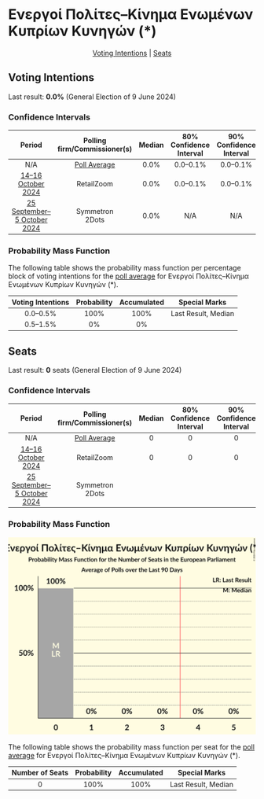 # Ενεργοί Πολίτες–Κίνημα Ενωμένων Κυπρίων Κυνηγών (*)

<p align="center"><a href="#voting-intentions">Voting Intentions</a> | <a href="#seats">Seats</a></p>

## Voting Intentions

Last result: **0.0%** (General Election of 9 June 2024)

### Confidence Intervals

| Period     | Polling firm/Commissioner(s) | Median | 80% Confidence Interval | 90% Confidence Interval | 95% Confidence Interval | 99% Confidence Interval |
|:----------:|:----------------:|:-----------:|:-----------------------:|:-----------------------:|:-----------------------:|:-----------------------:|
| N/A | [Poll Average](average.html) | 0.0% | 0.0–0.1% | 0.0–0.1% | 0.0–0.1% | 0.0–0.2% |
| [14–16 October 2024](2024-10-16-RetailZoom.html) | RetailZoom | 0.0% | 0.0–0.1% | 0.0–0.1% | 0.0–0.2% | 0.0–0.2% |
| [25 September–5 October 2024](2024-10-05-Symmetron.html) | Symmetron <br> 2Dots | 0.0% | N/A | N/A | N/A | N/A |

### Probability Mass Function

The following table shows the probability mass function per percentage block of voting intentions for the [poll average](average.html) for Ενεργοί Πολίτες–Κίνημα Ενωμένων Κυπρίων Κυνηγών (*).

| Voting Intentions | Probability | Accumulated | Special Marks |
|:-----------------:|:-----------:|:-----------:|:-------------:|
| 0.0–0.5% | 100% | 100% | Last Result, Median |
| 0.5–1.5% | 0% | 0% |  |


## Seats

Last result: **0** seats (General Election of 9 June 2024)

### Confidence Intervals

| Period     | Polling firm/Commissioner(s) | Median | 80% Confidence Interval | 90% Confidence Interval | 95% Confidence Interval | 99% Confidence Interval |
|:----------:|:----------------:|:------:|:-----------------------:|:-----------------------:|:-----------------------:|:-----------------------:|
| N/A | [Poll Average](average.html) | 0 | 0 | 0 | 0 | 0 |
| [14–16 October 2024](2024-10-16-RetailZoom.html) | RetailZoom | 0 | 0 | 0 | 0 | 0 |
| [25 September–5 October 2024](2024-10-05-Symmetron.html) | Symmetron <br> 2Dots |  |  |  |  |  |

### Probability Mass Function

![Graph with seats probability mass function not yet produced](average-seats-pmf-ενεργοίπολίτες–κίνημαενωμένωνκυπρίωνκυνηγών.png "Seats Probability Mass Function")

The following table shows the probability mass function per seat for the [poll average](average.html) for Ενεργοί Πολίτες–Κίνημα Ενωμένων Κυπρίων Κυνηγών (*).

| Number of Seats | Probability | Accumulated | Special Marks |
|:---------------:|:-----------:|:-----------:|:-------------:|
| 0 | 100% | 100% | Last Result, Median |


